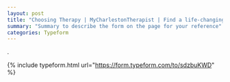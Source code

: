 ```yaml
---
layout: post
title: "Choosing Therapy | MyCharlestonTherapist | Find a life-changing therapist."
summary: "Summary to describe the form on the page for your reference"
categories: Typeform
---
```

.

{% include typeform.html url="https://form.typeform.com/to/sdzbuKWD" %}